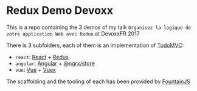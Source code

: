 # Redux Demo Devoxx

This is a repo containing the 3 demos of my talk `Organisez la logique de votre application Web avec Redux` at DevoxxFR 2017

There is 3 subfolders, each of them is an implementation of [TodoMVC](http://todomvc.com/):
- `react`: [React](https://facebook.github.io/react/) + [Redux](http://redux.js.org/)
- `angular`: [Angular](https://angular.io/) + [@ngrx/store](https://github.com/ngrx/store)
- `vue`: [Vue](https://vuejs.org/) + [Vuex](https://vuex.vuejs.org/)

The scaffolding and the tooling of each has been provided by [FountainJS](http://fountainjs.io)
